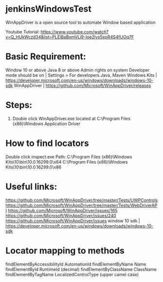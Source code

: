 # jenkinsWindowsTest

WinAppDriver is a open source tool to automate Window based application

Youtube Tutorial:
https://www.youtube.com/watch?v=Q_HUkWczd34&list=PLEiBaBxmVLi9-Ioe2lys5xpR4S4fUOq7F


# Basic Requirement:
Window 10 or above
Java 8 or above
Admin rights on system
Developer mode should be on | Settings > For developers
Java, Maven
Windows Kits    |   https://developer.microsoft.com/en-us/windows/downloads/windows-10-sdk
WinAppDriver    |   https://github.com/Microsoft/WinAppDriver/releases


# Steps:
1. Double click WinAppDriver.exe located at C:\Program Files (x86)\Windows Application Driver

# How to find locators
Double click inspect.exe
Path:
C:\Program Files (x86)\Windows Kits\10\bin\10.0.16299.0\x64
C:\Program Files (x86)\Windows Kits\10\bin\10.0.16299.0\x86

# Useful links:
https://github.com/Microsoft/WinAppDriver/tree/master/Tests/UWPControls
https://github.com/Microsoft/WinAppDriver/tree/master/Tests/WebDriverAPI
https://github.com/Microsoft/WinAppDriver/issues/165
https://github.com/Microsoft/WinAppDriver/issues/240
https://github.com/Microsoft/WinAppDriver/issues
window 10 sdk | https://developer.microsoft.com/en-us/windows/downloads/windows-10-sdk


# Locator mapping to methods
findElementByAccessibilityId    AutomationId
findElementByName               Name
findElementById                 RuntimeId (decimal)
findElementByClassName          ClassName
findElementByTagName            LocalizedControlType (upper camel case)
